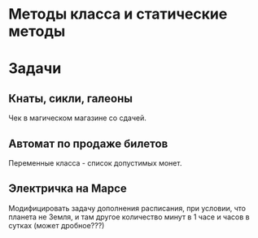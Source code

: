 # Методы класса и статические методы

# Задачи

## Кнаты, сикли, галеоны

Чек в магическом магазине со сдачей.

## Автомат по продаже билетов

Переменные класса - список допустимых монет.

## Электричка на Марсе

Модифицировать задачу дополнения расписания, при условии, что планета не Земля, и там другое количество минут в 1 часе и часов в сутках (может дробное???)